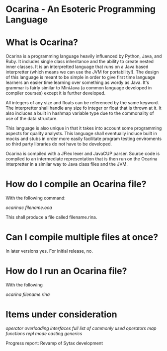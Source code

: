 # Ocarina - An Esoteric Programming Language

# What is Ocarina?
Ocarina is a programming language heavily influenced by Python, Java, and Ruby. It includes single class inheritance and the ability to create nested
inner classes. It is an interpretted language that runs on a Java based interpretter (which means we can use the JVM for portability!). The design of
this language is meant to be simple in order to give first time language learners an easier time learning over something as wordy as Java. It's grammar
is fairly similar to MiniJava (a common language developed in compiler courses) except it is further developed.

All integers of any size and floats can be referenced by the same keyword. The interpretter shall handle any size fo integer or float that is thrown at
it. It also incluces a built in hashmap variable type due to the commonality of use of the data structure. 

This language is also unique in that it takes into account some programming aspects for quality analysts. This language shall eventually incluce built in
mocks and stubs in order more easily facilitate program testing enviroments so third party libraries do not have to be developed.

Ocarina is compiled with a JFlex lexer and JavaCUP parser. Source code is compiled to an intermediate representation that is then run on the Ocarina 
interpretter in a similar way to Java class files and the JVM.

# How do I compile an Ocarina file?
With the following command:

*ocarinac filename.oca*

This shall produce a file called filename.rina.

# Can I compile multiple files at once?
In later versions yes. For initial release, no.

# How do I run an Ocarina file?
With the following 

*ocarina filename.rina*

# Items under consideration
*operator overloading*
*interfaces*
*full list of commonly used operators*
*map functions*
*repl mode*
*casting*
*generics*

Progress report:
Revamp of Sytax development